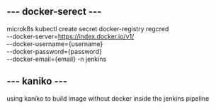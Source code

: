 ## --- docker-serect --- ##
microk8s kubectl create secret docker-registry regcred \
    --docker-server=https://index.docker.io/v1/ \
    --docker-username={username} \
    --docker-password={password} \
    --docker-email={email}
    -n jenkins

## --- kaniko --- ##
using kaniko to build image without docker inside the jenkins pipeline

